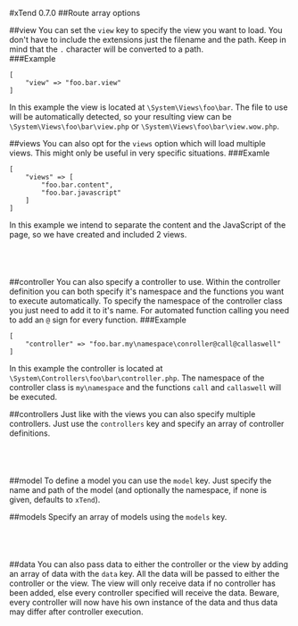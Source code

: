 #xTend 0.7.0
##Route array options

##view
You can set the `view` key to specify the view you want to load. You don't have to include the extensions just the filename and the path. Keep in mind that the `.` character will be converted to a path.  
###Example
```
[
    "view" => "foo.bar.view"
]
```
In this example the view is located at `\System\Views\foo\bar`. The file to use will be automatically detected, so your resulting view can be `\System\Views\foo\bar\view.php` or `\System\Views\foo\bar\view.wow.php`.

##views
You can also opt for the `views` option which will load multiple views. This might only be useful in very specific situations.
###Examle
```
[
    "views" => [
        "foo.bar.content",
        "foo.bar.javascript"
    ]
]
```
In this example we intend to separate the content and the JavaScript of the page, so we have created and included 2 views.  
</br></br></br></br>
##controller
You can also specify a controller to use. Within the controller definition you can both specify it's namespace and the functions you want to execute automatically. To specify the namespace of the controller class you just need to add it to it's name. For automated function calling you need to add an `@` sign for every function.
###Example
```
[
    "controller" => "foo.bar.my\namespace\conroller@call@callaswell"
]
```
In this example the controller is located at `\System\Controllers\foo\bar\controller.php`. The namespace of the controller class is `my\namespace` and the functions `call` and `callaswell` will be executed.

##controllers
Just like with the views you can also specify multiple controllers. Just use the `controllers` key and specify an array of controller definitions.  
</br></br></br></br>
##model
To define a model you can use the `model` key. Just specify the name and path of the model (and optionally the namespace, if none is given, defaults to `xTend`).  

##models
Specify an array of models using the `models` key.  
</br></br></br></br>
##data
You can also pass data to either the controller or the view by adding an array of data with the `data` key. All the data will be passed to either the controller or the view. The view will only receive data if no controller has been added, else every controller specified will receive the data. Beware, every controller will now have his own instance of the data and thus data may differ after controller execution.
